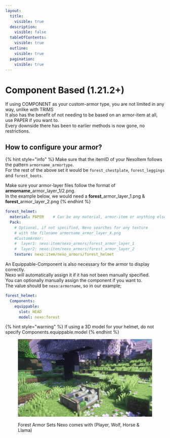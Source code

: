 ```yaml
---
layout:
  title:
    visible: true
  description:
    visible: false
  tableOfContents:
    visible: true
  outline:
    visible: true
  pagination:
    visible: true
---
```


# Component Based (1.21.2+)

If using COMPONENT as your custom-armor type, you are not limited in any way, unlike with TRIMS\
It also has the benefit of not needing to be based on an armor-item at all, use PAPER if you want to.\
Every downside there has been to earlier methods is now gone, no restrictions.

## How to configure your armor?

{% hint style="info" %}
Make sure that the itemID of your NexoItem follows the pattern `armorname_armortype`.\
For the rest of the above set it would be `forest_chestplate`, `forest_leggings` and `forest_boots`.

Make sure your armor-layer files follow the format of **armorname**\_armor\_layer\_1/2.png.\
In the example below, we would need a **forest**\_armor\_layer\_1.png & **forest**\_armor\_layer\_2.png
{% endhint %}

```yaml
forest_helmet:
  material: PAPER    # Can be any material, armor-item or anything else
  Pack:
    # Optional, if not specified, Nexo searches for any texture
    # with the filename armorname_armor_layer_X.png
    #CustomArmor:
    #  layer1: nexo:item/nexo_armors/forest_armor_layer_1
    #  layer2: nexo:item/nexo_armors/forest_armor_layer_2
    texture: nexo:item/nexo_armors/forest_helmet
```

An Equippable-Component is also necessary for the armor to display correctly.\
Nexo will automatically assign it if it has not been manually specified.\
You can optionally manually assign the component if you want to.\
The value should be `nexo:armorname`, so in our example;

```yaml
forest_helmet:
  Components:
    equippable:
      slot: HEAD
      model: nexo:forest
```

{% hint style="warning" %}
If using a 3D model for your helmet, do not specify Components.equippable.model
{% endhint %}

<figure><img src="../../.gitbook/assets/image (2) (1).png" alt=""><figcaption><p>Forest Armor Sets Nexo comes with (Player, Wolf, Horse &#x26; Llama)</p></figcaption></figure>
